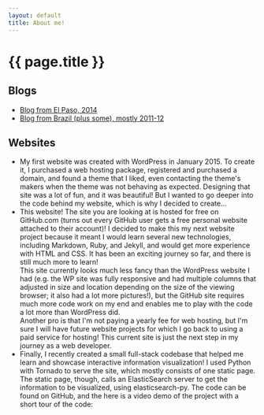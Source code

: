 ```yaml
---
layout: default
title: About me!
---
```


# {{ page.title }}

## Blogs

* [Blog from El Paso, 2014](http://jamieinelpaso.tumblr.com)
* [Blog from Brazil (plus some), mostly 2011-12](http://jamiehand.tumblr.com)

## Websites

* My first website was created with WordPress in January 2015. To create it, I
purchased a web hosting package, registered and purchased a domain, and found a
theme that I liked, even contacting the theme's makers when the theme
was not behaving as expected. Designing that site was a lot of fun, and it was
beautiful! But I wanted to go deeper into the code behind my website, which is
why I decided to create...
* This website! The site you are looking at is hosted for free on GitHub.com
(turns out every GitHub user gets a free personal website attached to their
account)! I decided to make this my next website project because it meant
I would learn several new technologies, including Markdown, Ruby, and Jekyll,
and would get more experience with HTML and CSS. It has been an exciting journey
so far, and there is still much more to learn!  
This site currently looks much less fancy than the WordPress website I had (e.g.
the WP site was fully responsive and had multiple columns that adjusted in size
and location depending on the size of the viewing browser; it also had a lot
more pictures!), but the GitHub site
requires much more code work on my end and enables me to play with the code
a lot more than WordPress did.  
Another pro is that I'm not paying a yearly fee for web hosting, but I'm sure
I will have future website projects for which I go back to using a paid service
for hosting! This current site is just the next step in my journey as a
web developer.
* Finally, I recently created a small full-stack codebase that helped me learn
and showcase interactive information visualization! I used Python
with Tornado to serve the site, which mostly consists of one static page. The
static page, though, calls an ElasticSearch server to get the information to
be visualized, using elasticsearch-py. The code can be found on GitHub, and the
here is a video demo of the project with a short tour of the code:
